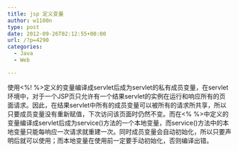 ```yaml
---
title: jsp 定义变量
author: w1100n
type: post
date: 2012-09-26T02:12:55+00:00
url: /?p=4290
categories:
  - Java
  - Web

---
```

使用<%! %>定义的变量编译成servlet后成为servlet的私有成员变量，在servlet环境中，对于一个JSP页只允许有一个结果servlet的实例在运行和响应所有的页面请求。因此，在结果servlet中所有的成员变量可以被所有的请求所共享，所以只要成员变量没有重新赋值，下次访问该页面时仍然不变。而在<% %>中定义的变量编译成servlet后成为service()方法的一个本地变量，而service()方法中的本地变量只能每响应一次请求就重建一次。同时成员变量会自动初始化，所以只要声明后就可以使用；而本地变量在使用前一定要手动初始化，否则编译出错。